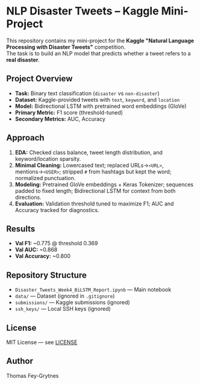 # NLP Disaster Tweets – Kaggle Mini-Project

This repository contains my mini-project for the **Kaggle "Natural Language Processing with Disaster Tweets"** competition.  
The task is to build an NLP model that predicts whether a tweet refers to a **real disaster**.

## Project Overview
- **Task:** Binary text classification (`disaster` vs `non-disaster`)
- **Dataset:** Kaggle-provided tweets with `text`, `keyword`, and `location`
- **Model:** Bidirectional LSTM with pretrained word embeddings (GloVe)
- **Primary Metric:** F1 score (threshold-tuned)
- **Secondary Metrics:** AUC, Accuracy

## Approach
1. **EDA:** Checked class balance, tweet length distribution, and keyword/location sparsity.
2. **Minimal Cleaning:** Lowercased text; replaced URLs→`<URL>`, mentions→`<USER>`; stripped `#` from hashtags but kept the word; normalized punctuation.
3. **Modeling:** Pretrained GloVe embeddings + Keras Tokenizer; sequences padded to fixed length; Bidirectional LSTM for context from both directions.
4. **Evaluation:** Validation threshold tuned to maximize F1; AUC and Accuracy tracked for diagnostics.

## Results
- **Val F1:** ~0.775 @ threshold 0.369  
- **Val AUC:** ~0.868  
- **Val Accuracy:** ~0.800  

## Repository Structure
- `Disaster_Tweets_Week4_BiLSTM_Report.ipynb` — Main notebook
- `data/` — Dataset (ignored in `.gitignore`)
- `submissions/` — Kaggle submissions (ignored)
- `ssh_keys/` — Local SSH keys (ignored)

## License
MIT License — see [LICENSE](LICENSE)

## Author
Thomas Fey-Grytnes

